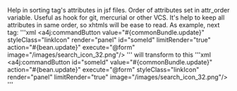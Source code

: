 Help in sorting tag's attributes in jsf files.
Order of attributes set in attr_order variable.
Useful as hook for git, mercurial or other VCS. It's help to keep all attributes in same order, so xhtmls will be ease to read.
As example, next tag:
'''xml
<a4j:commandButton value="#{commonBundle.update}"
                   styleClass="linkIcon"
                   render="panel"
                   id="someId"
                   limitRender="true"
                   action="#{bean.update}"
                   execute="@form"
                   image="/images/search_icon_32.png"/>
'''
will transform to this
'''xml
<a4j:commandButton id="someId"
                   value="#{commonBundle.update}"
                   action="#{bean.update}"
                   execute="@form"
                   styleClass="linkIcon"
                   render="panel"
                   limitRender="true"
                   image="/images/search_icon_32.png"/>
'''